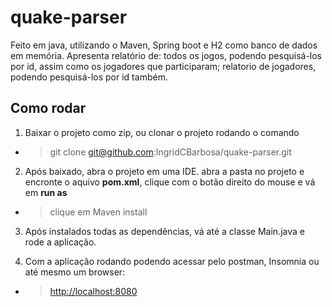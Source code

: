 # quake-parser
Feito em java, utilizando o Maven, Spring boot e H2 como banco de dados em memória. Apresenta relatório de: todos os jogos, podendo pesquisá-los por id, 
assim como os jogadores que participaram; relatorio de jogadores, podendo pesquisá-los por id também.

## Como rodar

1. Baixar o projeto como zip, ou clonar o projeto rodando o comando

  * > git clone git@github.com:IngridCBarbosa/quake-parser.git
 
2. Após baixado, abra o projeto em uma IDE. abra a pasta no projeto e encronte o aquivo **pom.xml**, clique com o botão direito do mouse e vá em **run as**

  * > clique em Maven install
 
3. Após instalados todas as dependências, vá até a classe Main.java e rode a aplicação.

4. Com a aplicação rodando podendo acessar pelo postman, Insomnia ou até mesmo um browser:
 
  * > [http://localhost:8080](http://localhost:8080)
 
 
